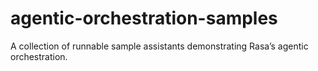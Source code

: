 # agentic-orchestration-samples
A collection of runnable sample assistants demonstrating Rasa’s agentic orchestration.
